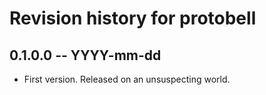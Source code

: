 # Revision history for protobell

## 0.1.0.0 -- YYYY-mm-dd

* First version. Released on an unsuspecting world.
